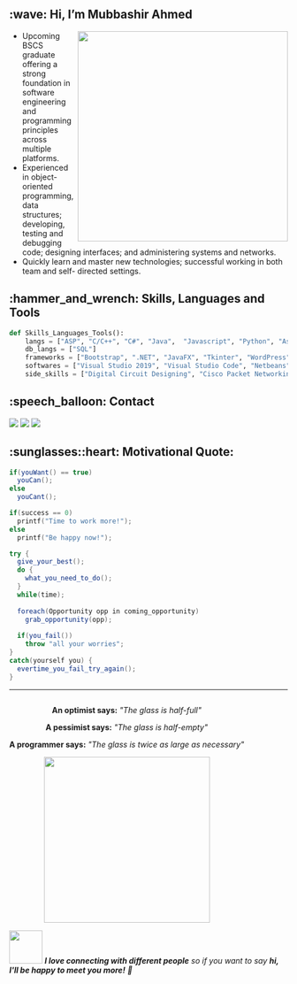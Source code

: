 <h2>:wave: Hi, I’m Mubbashir Ahmed </h2>
<img src="https://media.giphy.com/media/iIqmM5tTjmpOB9mpbn/giphy.gif" width="380" align="right">
<ul>
  <li>Upcoming BSCS graduate offering a strong foundation in software engineering and programming principles across multiple platforms.</li>
  <li>Experienced in object-oriented programming, data structures; developing, testing and debugging code; designing interfaces; and administering systems and networks.</li>
  <li>Quickly learn and master new technologies; successful working in both team and self- directed settings.</li>
</ul>

<h2>:hammer_and_wrench: Skills, Languages and Tools</h2>


```python
def Skills_Languages_Tools():
    langs = ["ASP", "C/C++", "C#", "Java",  "Javascript", "Python", "Assembly", "HTML5", "CSS3"]
    db_langs = ["SQL"]
    frameworks = ["Bootstrap", ".NET", "JavaFX", "Tkinter", "WordPress"]
    softwares = ["Visual Studio 2019", "Visual Studio Code", "Netbeans", "Eclipse", "Dev C++", "Code:Blocks", "SQL Server"]
    side_skills = ["Digital Circuit Designing", "Cisco Packet Networking", "Graphic Desigining"]
```

<h2>:speech_balloon: Contact</h2>
<div style="display:inline-block;" align="center">
  <a href="https://www.linkedin.com/in/mubbashir-ahmed/"><img src="https://img.shields.io/badge/-mubbashir%20ahmed-black?logo=linkedin&logoColor=white&style=for-the-badge"></a>
  <a href="https://www.github.com/mubbashir-ahmed"><img src="https://img.shields.io/badge/-mubbashir%20ahmed-black?logo=github&logoColor=white&style=for-the-badge"></a>
  <a href="https://www.behance.net/mubbashir-ahmed"><img src="https://img.shields.io/badge/-mubbashir%20ahmed-black?logo=behance&logoColor=white&style=for-the-badge"></a>
</div>

<h2>:sunglasses::heart: Motivational Quote:</h2>

```cs
if(youWant() == true)
  youCan();
else
  youCant();
```

```c
if(success == 0)
  printf("Time to work more!");
else
  printf("Be happy now!");
```

```java
try {
  give_your_best();
  do {
    what_you_need_to_do();
  }
  while(time);
  
  foreach(Opportunity opp in coming_opportunity)
    grab_opportunity(opp);
    
  if(you_fail())
    throw "all your worries";
}
catch(yourself you) {
  evertime_you_fail_try_again();
}
```

<hr>
<div style="display:inline-block;" align="center">
  <p><b>An optimist says:</b> <i>"The glass is half-full"</i></p>
  <p><b>A pessimist says:</b> <i>"The glass is half-empty"</i></p>
  <p><b>A programmer says:</b> <i>"The glass is twice as large as necessary"</i></p>
  <img src="https://media.giphy.com/media/l378fyagYKVuXg2u4/giphy.gif" width="300">
</div>

<img src="https://media.giphy.com/media/LnQjpWaON8nhr21vNW/giphy.gif" width="60"> <em><b>I love connecting with different people</b> so if you want to say <b>hi, I'll be happy to meet you more!</b> 🙂</em>
